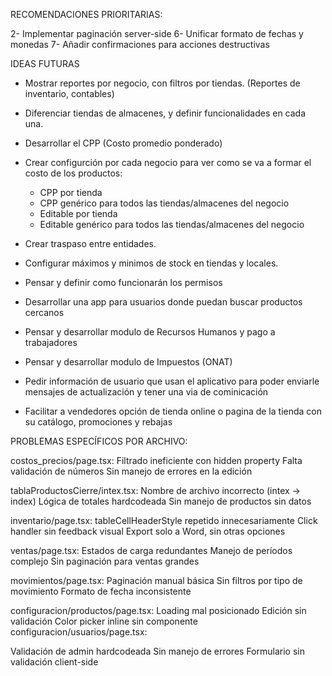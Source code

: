 
RECOMENDACIONES PRIORITARIAS:

2- Implementar paginación server-side
6- Unificar formato de fechas y monedas
7- Añadir confirmaciones para acciones destructivas

IDEAS FUTURAS


- Mostrar reportes por negocio, con filtros por tiendas. (Reportes de inventario, contables)
- Diferenciar tiendas de almacenes, y definir funcionalidades en cada una.
- Desarrollar el CPP (Costo promedio ponderado)
- Crear configurción por cada negocio para ver como se va a formar el costo de los productos:
  - CPP por tienda
  - CPP genérico para todos las tiendas/almacenes del negocio
  - Editable por tienda
  - Editable genérico para todos las tiendas/almacenes del negocio
- Crear traspaso entre entidades.

- Configurar máximos y minimos de stock en tiendas y locales.
- Pensar y definir como funcionarán los permisos
- Desarrollar una app para usuarios donde puedan buscar productos cercanos
- Pensar y desarrollar modulo de Recursos Humanos y pago a trabajadores
- Pensar y desarrollar modulo de Impuestos (ONAT)
- Pedir información de usuario que usan el aplicativo para poder enviarle mensajes de actualización y tener una via de cominicación
- Facilitar a vendedores opción de tienda online o pagina de la tienda con su catálogo, promociones y rebajas


PROBLEMAS ESPECÍFICOS POR ARCHIVO:

costos_precios/page.tsx:
Filtrado ineficiente con hidden property
Falta validación de números
Sin manejo de errores en la edición

tablaProductosCierre/intex.tsx:
Nombre de archivo incorrecto (intex → index)
Lógica de totales hardcodeada
Sin manejo de productos sin datos

inventario/page.tsx:
tableCellHeaderStyle repetido innecesariamente
Click handler sin feedback visual
Export solo a Word, sin otras opciones

ventas/page.tsx:
Estados de carga redundantes
Manejo de períodos complejo
Sin paginación para ventas grandes

movimientos/page.tsx:
Paginación manual básica
Sin filtros por tipo de movimiento
Formato de fecha inconsistente

configuracion/productos/page.tsx:
Loading mal posicionado
Edición sin validación
Color picker inline sin componente
configuracion/usuarios/page.tsx:

Validación de admin hardcodeada
Sin manejo de errores
Formulario sin validación client-side